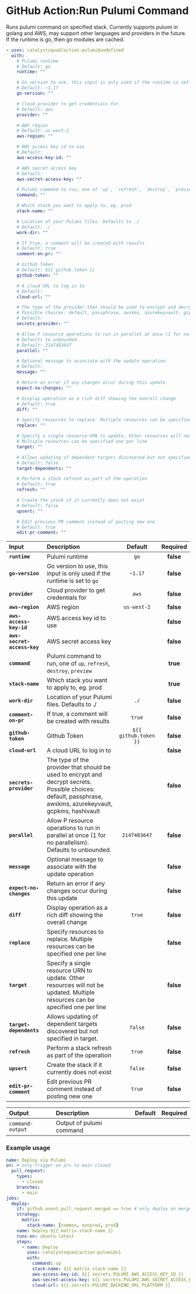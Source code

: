 <!-- start title -->

# GitHub Action:Run Pulumi Command

<!-- end title -->
<!-- start description -->

Runs pulumi command on specified stack. Currently supports pulumi in golang and AWS, may support other languages and providers in the future. If the runtime is go, then go modules are cached.

<!-- end description -->
<!-- start contents -->
<!-- end contents -->
<!-- start usage -->

```yaml
- uses: catalystsquad/action-pulumi@undefined
  with:
    # Pulumi runtime
    # Default: go
    runtime: ""

    # Go version to use, this input is only used if the runtime is set to `go`
    # Default: ~1.17
    go-version: ""

    # Cloud provider to get credentials for
    # Default: aws
    provider: ""

    # AWS region
    # Default: us-west-2
    aws-region: ""

    # AWS access key id to use
    # Default:
    aws-access-key-id: ""

    # AWS secret access key
    # Default:
    aws-secret-access-key: ""

    # Pulumi command to run, one of `up`, `refresh`, `destroy`, `preview`
    command: ""

    # Which stack you want to apply to, eg. prod
    stack-name: ""

    # Location of your Pulumi files. Defaults to ./
    # Default: ./
    work-dir: ""

    # If true, a comment will be created with results
    # Default: true
    comment-on-pr: ""

    # Github Token
    # Default: ${{ github.token }}
    github-token: ""

    # A cloud URL to log in to
    # Default:
    cloud-url: ""

    # The type of the provider that should be used to encrypt and decrypt secrets.
    # Possible choices: default, passphrase, awskms, azurekeyvault, gcpkms, hashivault
    # Default:
    secrets-provider: ""

    # Allow P resource operations to run in parallel at once (1 for no parallelism).
    # Defaults to unbounded.
    # Default: 2147483647
    parallel: ""

    # Optional message to associate with the update operation
    # Default:
    message: ""

    # Return an error if any changes occur during this update
    expect-no-changes: ""

    # Display operation as a rich diff showing the overall change
    # Default: true
    diff: ""

    # Specify resources to replace. Multiple resources can be specified one per line
    replace: ""

    # Specify a single resource URN to update. Other resources will not be updated.
    # Multiple resources can be specified one per line
    target: ""

    # Allows updating of dependent targets discovered but not specified in target.
    # Default: false
    target-dependents: ""

    # Perform a stack refresh as part of the operation
    # Default: true
    refresh: ""

    # Create the stack if it currently does not exist
    # Default: false
    upsert: ""

    # Edit previous PR comment instead of posting new one
    # Default: true
    edit-pr-comment: ""
```

<!-- end usage -->
<!-- start inputs -->

| **Input**                   | **Description**                                                                                                                                               |      **Default**      | **Required** |
| :-------------------------- | :------------------------------------------------------------------------------------------------------------------------------------------------------------ | :-------------------: | :----------: |
| **`runtime`**               | Pulumi runtime                                                                                                                                                |         `go`          |  **false**   |
| **`go-version`**            | Go version to use, this input is only used if the runtime is set to `go`                                                                                      |        `~1.17`        |  **false**   |
| **`provider`**              | Cloud provider to get credentials for                                                                                                                         |         `aws`         |  **false**   |
| **`aws-region`**            | AWS region                                                                                                                                                    |      `us-west-2`      |  **false**   |
| **`aws-access-key-id`**     | AWS access key id to use                                                                                                                                      |                       |  **false**   |
| **`aws-secret-access-key`** | AWS secret access key                                                                                                                                         |                       |  **false**   |
| **`command`**               | Pulumi command to run, one of `up`, `refresh`, `destroy`, `preview`                                                                                           |                       |   **true**   |
| **`stack-name`**            | Which stack you want to apply to, eg. prod                                                                                                                    |                       |   **true**   |
| **`work-dir`**              | Location of your Pulumi files. Defaults to ./                                                                                                                 |         `./`          |  **false**   |
| **`comment-on-pr`**         | If true, a comment will be created with results                                                                                                               |        `true`         |  **false**   |
| **`github-token`**          | Github Token                                                                                                                                                  | `${{ github.token }}` |  **false**   |
| **`cloud-url`**             | A cloud URL to log in to                                                                                                                                      |                       |  **false**   |
| **`secrets-provider`**      | The type of the provider that should be used to encrypt and decrypt secrets. Possible choices: default, passphrase, awskms, azurekeyvault, gcpkms, hashivault |                       |  **false**   |
| **`parallel`**              | Allow P resource operations to run in parallel at once (1 for no parallelism). Defaults to unbounded.                                                         |     `2147483647`      |  **false**   |
| **`message`**               | Optional message to associate with the update operation                                                                                                       |                       |  **false**   |
| **`expect-no-changes`**     | Return an error if any changes occur during this update                                                                                                       |                       |  **false**   |
| **`diff`**                  | Display operation as a rich diff showing the overall change                                                                                                   |        `true`         |  **false**   |
| **`replace`**               | Specify resources to replace. Multiple resources can be specified one per line                                                                                |                       |  **false**   |
| **`target`**                | Specify a single resource URN to update. Other resources will not be updated. Multiple resources can be specified one per line                                |                       |  **false**   |
| **`target-dependents`**     | Allows updating of dependent targets discovered but not specified in target.                                                                                  |        `false`        |  **false**   |
| **`refresh`**               | Perform a stack refresh as part of the operation                                                                                                              |        `true`         |  **false**   |
| **`upsert`**                | Create the stack if it currently does not exist                                                                                                               |        `false`        |  **false**   |
| **`edit-pr-comment`**       | Edit previous PR comment instead of posting new one                                                                                                           |        `true`         |  **false**   |

<!-- end inputs -->
<!-- start outputs -->

| **Output**       | **Description**          | **Default** | **Required** |
| :--------------- | :----------------------- | ----------- | ------------ |
| `command-output` | Output of pulumi command |             |              |

<!-- end outputs -->
<!-- start examples -->

### Example usage

```yaml
name: Deploy via Pulumi
on: # only trigger on prs to main closed
  pull_request:
    types:
      - closed
    branches:
      - main
jobs:
  deploy:
    if: github.event.pull_request.merged == true # only deploy on merged PRs
    strategy:
      matrix:
        stack-name: [common, nonprod, prod]
    name: Deploy ${{ matrix.stack-name }}
    runs-on: ubuntu-latest
    steps:
      - name: Deploy
        uses: catalystsquad/action-pulumi@v1
        with:
          command: up
          stack-name: ${{ matrix.stack-name }}
          aws-access-key-id: ${{ secrets.PULUMI_AWS_ACCESS_KEY_ID }}
          aws-secret-access-key: ${{ secrets.PULUMI_AWS_SECRET_ACCESS_KEY }}
          cloud-url: ${{ secrets.PULUMI_BACKEND_URL_PLATFORM }}
```

<!-- end examples -->
<!-- start [.github/ghdocs/examples/] -->
<!-- end [.github/ghdocs/examples/] -->
